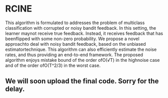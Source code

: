 # RCINE
This algorithm is formulated to addresses the problem of multiclass classification with corrupted or noisy bandit feedback. In this setting, the learner maynot receive true feedback. Instead, it receives feedback that has beenflipped with some non-zero probability. We propose a novel approachto  deal  with  noisy  bandit  feedback,  based  on  the  unbiased  estimatortechnique. This algorithm can also efficiently estimate the noise rates, and thus providing an end-to-end framework. The proposed algorithm enjoys mistake bound of the order ofO(√T) in the highnoise case and of the order ofO(T^2/3) in the worst case.

## We will soon upload the final code. Sorry for the delay. 
